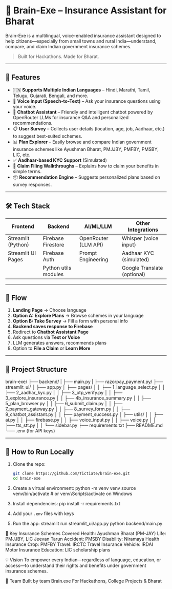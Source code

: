 # 🧠 Brain-Exe – Insurance Assistant for Bharat

Brain-Exe is a multilingual, voice-enabled insurance assistant designed to help citizens—especially from small towns and rural India—understand, compare, and claim Indian government insurance schemes.

> Built for Hackathons. Made for Bharat.

---

## 🚀 Features

- 🇮🇳 **Supports Multiple Indian Languages** – Hindi, Marathi, Tamil, Telugu, Gujarati, Bengali, and more.
- 🎤 **Voice Input (Speech-to-Text)** – Ask your insurance questions using your voice.
- 🤖 **Chatbot Assistant** – Friendly and intelligent chatbot powered by OpenRouter LLMs for insurance Q&A and personalized recommendations.
- 📋 **User Survey** – Collects user details (location, age, job, Aadhaar, etc.) to suggest best-suited schemes.
- 📊 **Plan Explorer** – Easily browse and compare Indian government insurance schemes like Ayushman Bharat, PMJJBY, PMFBY, PMSBY, LIC, etc.
- ✅ **Aadhaar-based KYC Support** (Simulated)
- 📝 **Claim Filing Walkthroughs** – Explains how to claim your benefits in simple terms.
- 📦 **Recommendation Engine** – Suggests personalized plans based on survey responses.

---

## 🛠️ Tech Stack

| Frontend           | Backend               | AI/ML/LLM              | Other Integrations         |
|--------------------|-----------------------|------------------------|----------------------------|
| Streamlit (Python) | Firebase Firestore    | OpenRouter (LLM API)   | Whisper (voice input)      |
| Streamlit UI Pages | Firebase Auth         | Prompt Engineering     | Aadhaar KYC (simulated)    |
|                    | Python utils modules  |                        | Google Translate (optional)|

---

## 🔄 Flow

1. **Landing Page** → Choose language
2. **Option A: Explore Plans** → Browse schemes in your language
3. **Option B: Take Survey** → Fill a form with personal info
4. **Backend saves response to Firebase**
5. Redirect to **Chatbot Assistant Page**
6. Ask questions via **Text or Voice**
7. LLM generates answers, recommends plans
8. Option to **File a Claim** or **Learn More**

---

## 📁 Project Structure
brain-exe/
├── backend/
| ├── main.py
| ├── razorpay_payment.py/
├── streamlit_ui/
│ ├── app.py
│ ├── pages/
│ │ ├── 1_language_select.py
│ │ ├── 2_aadhar_kyc.py
│ │ ├── 3_otp_verify.py
│ │ ├── 3_explore_insurance.py
│ │ ├── 4b_insurance_summary.py
│ │ ├── 5_plan_browser.py
│ │ ├── 6_submit_claim.py
│ │ ├── 7_payment_gateway.py
│ │ ├── 8_survey_form.py
│ │ ├── 9_chatbot_assistant.py
│ │ ├── payment_success.py
│ ├── utils/
│ │ ├── ai.py
│ │ ├── firebase.py
│ │ ├── voice_input.py
│ │ ├── voice.py
│ │ ├── tts_stt.py
│ │ └── sidebar.py
├── requirements.txt
├── README.md
└── .env (for API keys)

---

## 🧪 How to Run Locally

1. Clone the repo:
   ```bash
   git clone https://github.com/Tictiate/brain-exe.git
   cd brain-exe

2. Create a virtual environment:
python -m venv venv
source venv/bin/activate  # or venv\Scripts\activate on Windows

3. Install dependencies:
pip install -r requirements.txt

4. Add your `.env` files with keys

5. Run the app:
streamlit run streamlit_ui/app.py
python backend/main.py
 
📌 Key Insurance Schemes Covered
Health: Ayushman Bharat (PM-JAY)
Life: PMJJBY, LIC Jeevan Tarun
Accident: PMSBY
Disability: Niramaya Health Insurance
Crop: PMFBY
Travel: IRCTC Travel Insurance
Vehicle: IRDAI Motor Insurance
Education: LIC scholarship plans

💡 Vision
To empower every Indian—regardless of language, education, or access—to understand their rights and benefits under government insurance schemes.

🙌 Team
Built by team Brain.exe
For Hackathons, College Projects & Bharat
